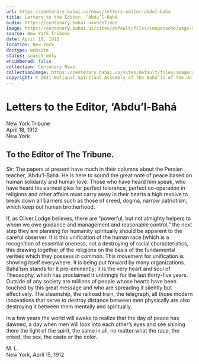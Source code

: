 ```yaml
---
url: https://centenary.bahai.us/news/letters-editor-abdul-baha
title: Letters to the Editor, ‘Abdu’l-Bahá
audio: https://centenary.bahai.usundefined
image: https://centenary.bahai.us/sites/default/files/imagecache/page-main-image/images/press_clippings/04-18-1912%2CNew%20York%20Tribune%2C%28Letters%20to%20the%20Editor%29%20Abdul%20Baha.png
source: New York Tribune
date: April 18, 1912
location: New York
doctype: website
status: search-only
encumbered: false
collection: Centenary News
collectionImage: https://centenary.bahai.us/sites/default/files/imagecache/theme-image/main_image/abdulbaha-overview-small_0.jpg
copyright: © 2011 National Spiritual Assembly of the Bahá’ís of the United States
---
```



# Letters to the Editor, ‘Abdu’l-Bahá

New York Tribune  
April 18, 1912  
New York  



To the Editor of The Tribune.
-----------------------------

Sir: The papers at present have much in their columns about the Persian teacher, ‘Abdu’l-Bahá. He is here to sound the great note of peace based on human solidarity and human love. Those who have heard him speak, who have heard his earnest plea for perfect tolerance, perfect co-operation in religions and other affairs must carry away in their hearts a high resolve to break down all barriers such as those of creed, dogma, narrow patriotism, which keep out human brotherhood.

If, as Oliver Lodge believes, there are “powerful, but not almighty helpers to whom we owe guidance and management and reasonable control,” the next step they are planning for humanity spiritually should be apparent to the careful observer. It is this unification of the human race (which is a recognition of essential oneness, not a destroying of racial characteristics, this drawing together of the religions on the basis of the fundamental verities which they possess in common. This movement for unification is showing itself everywhere. It is being put forward by many organizations. Bahá’ísm stands for it pre-eminently; it is the very heart and soul of Theosophy, which has proclaimed it untiringly for the last thirty-five years. Outside of any society are millions of people whose hearts have been touched by this great message and who are spreading it silently but effectively. The steamship, the railroad train, the telegraph, all those modern innovations that serve to destroy distance between men physically are also destroying it between them mentally and spiritually.

In a few years the world will awake to realize that the day of peace has dawned, a day when men will look into each other’s eyes and see shining there the light of the spirit, the same in all, no matter what the race, the creed, the sex, the caste or the color.

M. L.  
New York, April 15, 1912